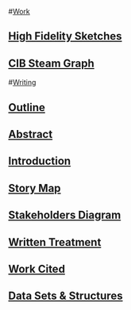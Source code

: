 
#[Work](https://github.com/gabisteele/thesis/blob/master/work)

## [High Fidelity Sketches](https://github.com/gabisteele/thesis/tree/master/work/high%20fidelity%20sketches)

## [CIB Steam Graph](https://github.com/gabisteele/thesis/tree/master/work/CIBsteamgraph)

#[Writing](https://github.com/gabisteele/thesis/blob/master/writing)

## [Outline](https://github.com/gabisteele/thesis/blob/master/writing/outline.md)

## [Abstract](https://github.com/gabisteele/thesis/blob/master/writing/abstractTech%2BTraumaConf.md)

## [Introduction](https://github.com/gabisteele/thesis/blob/master/writing/introduction.md)

## [Story Map](https://github.com/gabisteele/thesis/blob/master/writing/storyMap.md)

## [Stakeholders Diagram](https://github.com/gabisteele/thesis/blob/master/writing/StakeholdersBreakdownDiagram.pdf)

## [Written Treatment](https://docs.google.com/document/d/15Augi7wcEqDfikrevVRiNnDyen9OsmEaMzd2oziuM1Q/edit)

## [Work Cited](https://github.com/gabisteele/thesis/blob/master/writing/WorkCited.md)

## [Data Sets & Structures](https://github.com/gabisteele/thesis/blob/master/writing/dataSets%2BStructures.md)



